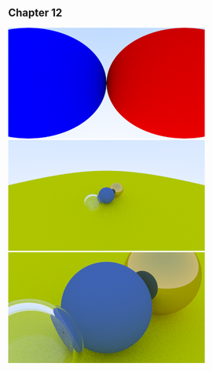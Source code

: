 ## Chapter 12

![ch12_1.png](..%2F..%2F..%2F..%2Fimages%2Fch12_1.png)
![ch12_2_1.png](..%2F..%2F..%2F..%2Fimages%2Fch12_2_1.png)
![ch12_2_2.png](..%2F..%2F..%2F..%2Fimages%2Fch12_2_2.png)